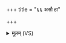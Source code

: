 +++
title = "६६ असौ हा"

+++
<details><summary>मूलम् (VS)</summary>

असौ॒ हा इ॒ह ते॒मनः॒ ककु॑त्सलमिव जा॒मयः॑।  
अ॒भ्ये᳡नं भूम ऊर्णुहि ॥
</details>